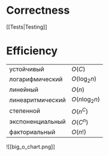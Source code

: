 # Correctness
[[Tests|Testing]]

# Efficiency

|                  |                |
| ---------------- | -------------- |
| устойчивый       | $O(C)$         |
| логарифмический  | $O(\log_2 n)$  |
| линейный         | $O(n)$         |
| линеаритмический | $O(n\log_2 n)$ |
| степенной        | $O(n^C)$       |
| экспоненциальный | $O(C^n)$       |
| факториальный    | $O(n!)$        |

![[big_o_chart.png]]
